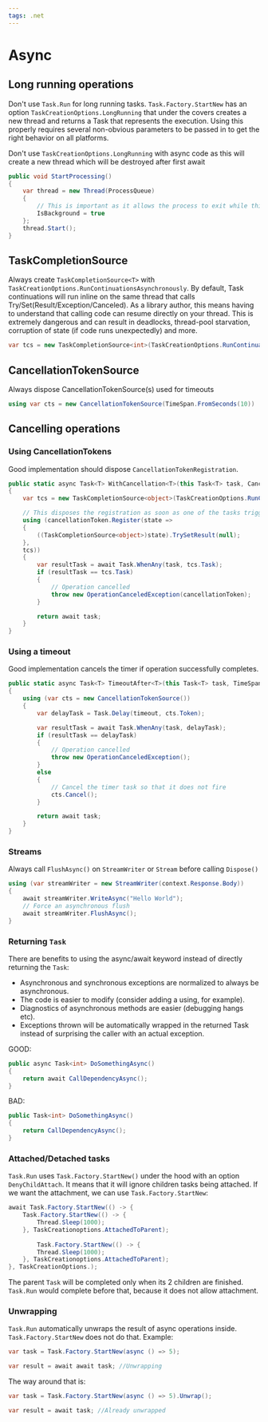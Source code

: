 ```yaml
---
tags: .net
---
```


# Async

## Long running operations

Don't use `Task.Run` for long running tasks. `Task.Factory.StartNew` has an
option `TaskCreationOptions.LongRunning` that under the covers creates a new
thread and returns a Task that represents the  execution. Using this properly
requires several non-obvious parameters to be  passed in to get the right
behavior on all platforms.

Don't use `TaskCreationOptions.LongRunning` with async code as this will create
a new thread which will be destroyed after first await

```csharp
public void StartProcessing()
{
    var thread = new Thread(ProcessQueue) 
    {
        // This is important as it allows the process to exit while this thread is running
        IsBackground = true
    };
    thread.Start();
}
```

## TaskCompletionSource

Always create `TaskCompletionSource<T>` with
`TaskCreationOptions.RunContinuationsAsynchronously`. By default, Task
continuations will run inline on the same thread that calls
Try/Set(Result/Exception/Canceled). As a library author, this means having to
understand that calling code can resume directly on your thread. This is
extremely dangerous and can result in deadlocks, thread-pool starvation,
corruption of state (if code runs unexpectedly) and more.

```csharp
var tcs = new TaskCompletionSource<int>(TaskCreationOptions.RunContinuationsAsynchronously);
```

## CancellationTokenSource

Always dispose CancellationTokenSource(s) used for timeouts

```csharp
using var cts = new CancellationTokenSource(TimeSpan.FromSeconds(10))
```

## Cancelling operations

### Using CancellationTokens

Good implementation should dispose `CancellationTokenRegistration`.

```csharp
public static async Task<T> WithCancellation<T>(this Task<T> task, CancellationToken cancellationToken)
{
    var tcs = new TaskCompletionSource<object>(TaskCreationOptions.RunContinuationsAsynchronously);

    // This disposes the registration as soon as one of the tasks trigger
    using (cancellationToken.Register(state =>
    {
        ((TaskCompletionSource<object>)state).TrySetResult(null);
    },
    tcs))
    {
        var resultTask = await Task.WhenAny(task, tcs.Task);
        if (resultTask == tcs.Task)
        {
            // Operation cancelled
            throw new OperationCanceledException(cancellationToken);
        }

        return await task;
    }
}
```

### Using a timeout

Good implementation cancels the timer if operation successfully completes.

```csharp
public static async Task<T> TimeoutAfter<T>(this Task<T> task, TimeSpan timeout)
{
    using (var cts = new CancellationTokenSource())
    {
        var delayTask = Task.Delay(timeout, cts.Token);

        var resultTask = await Task.WhenAny(task, delayTask);
        if (resultTask == delayTask)
        {
            // Operation cancelled
            throw new OperationCanceledException();
        }
        else
        {
            // Cancel the timer task so that it does not fire
            cts.Cancel();
        }

        return await task;
    }
}
```

### Streams

Always call `FlushAsync()` on `StreamWriter` or `Stream` before calling
`Dispose()`

```csharp
using (var streamWriter = new StreamWriter(context.Response.Body))
{
    await streamWriter.WriteAsync("Hello World");
    // Force an asynchronous flush
    await streamWriter.FlushAsync();
}
```

### Returning `Task`

There are benefits to using the async/await keyword instead of directly
returning the `Task`:

- Asynchronous and synchronous exceptions are normalized to always be
  asynchronous.
- The code is easier to modify (consider adding a using, for example).
- Diagnostics of asynchronous methods are easier (debugging hangs etc).
- Exceptions thrown will be automatically wrapped in the returned Task instead
  of surprising the caller with an actual exception.

GOOD:

```csharp
public async Task<int> DoSomethingAsync()
{
    return await CallDependencyAsync();
}
```

BAD:

```csharp
public Task<int> DoSomethingAsync()
{
    return CallDependencyAsync();
}
```

### Attached/Detached tasks

`Task.Run` uses `Task.Factory.StartNew()` under the hood with an option
`DenyChildAttach`. It means that it will ignore children tasks being attached.
If we want the attachment, we can use `Task.Factory.StartNew`:

```csharp
await Task.Factory.StartNew(() -> {
    Task.Factory.StartNew(() -> {
        Thread.Sleep(1000);
    }, TaskCreationoptions.AttachedToParent);
    
        Task.Factory.StartNew(() -> {
        Thread.Sleep(1000);
    }, TaskCreationoptions.AttachedToParent);
}, TaskCreationOptions.);
```

The parent `Task` will be completed only when its 2 children are finished.
`Task.Run` would complete before that, because it does not allow attachment.

### Unwrapping

`Task.Run` automatically unwraps the result of async operations inside.
`Task.Factory.StartNew` does not do that. Example:

```csharp
var task = Task.Factory.StartNew(async () => 5);

var result = await await task; //Unwrapping
```

The way around that is:

```csharp
var task = Task.Factory.StartNew(async () => 5).Unwrap();

var result = await task; //Already unwrapped
```